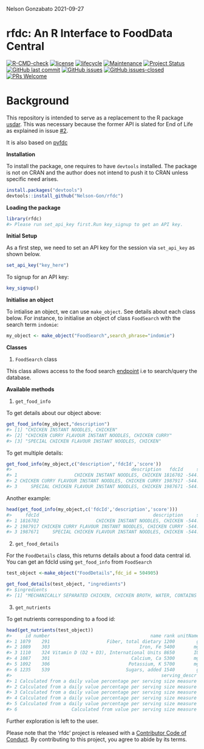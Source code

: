 Nelson Gonzabato
2021-09-27

# rfdc: An R Interface to FoodData Central

[![R-CMD-check](https://github.com/Nelson-Gon/rfdc/actions/workflows/check-pkg.yaml/badge.svg)](https://github.com/Nelson-Gon/rfdc/actions/workflows/check-pkg.yaml)
[![license](https://img.shields.io/badge/license-GPL--3-blue.svg)](https://www.gnu.org/licenses/old-licenses/gpl-3.0.html)
[![lifecycle](https://img.shields.io/badge/lifecycle-experimental-orange.svg)](https://www.tidyverse.org/lifecycle/#experimental)
[![Maintenance](https://img.shields.io/badge/Maintained%3F-yes-green.svg)](https://GitHub.com/Nelson-Gon/rfdc/graphs/commit-activity)
[![Project
Status](http://www.repostatus.org/badges/latest/active.svg)](http://www.repostatus.org/#active)
[![GitHub last
commit](https://img.shields.io/github/last-commit/Nelson-Gon/rfdc.svg)](https://github.com/Nelson-Gon/rfdc/commits/master)
[![GitHub
issues](https://img.shields.io/github/issues/Nelson-Gon/rfdc.svg)](https://GitHub.com/Nelson-Gon/rfdc/issues/)
[![GitHub
issues-closed](https://img.shields.io/github/issues-closed/Nelson-Gon/rfdc.svg)](https://GitHub.com/Nelson-Gon/rfdc/issues?q=is%3Aissue+is%3Aclosed)
[![PRs
Welcome](https://img.shields.io/badge/PRs-welcome-brightgreen.svg?style=flat-square)](http://makeapullrequest.com)

# Background

This repository is intended to serve as a replacement to the R package
[usdar](https://github.com/Nelson-Gon/usdar). This was necessary because
the former API is slated for End of Life as explained in issue
[\#2](https://github.com/Nelson-Gon/usdar/issues/2).

It is also based on [pyfdc](https://github.com/Nelson-Gon/pyfdc)

**Installation**

To install the package, one requires to have `devtools` installed. The
package is not on CRAN and the author does not intend to push it to CRAN
unless specific need arises.

``` r
install.packages("devtools")
devtools::install_github("Nelson-Gon/rfdc")
```

**Loading the package**

``` r
library(rfdc)
#> Please run set_api_key first.Run key_signup to get an API key.
```

**Initial Setup**

As a first step, we need to set an API key for the session via
`set_api_key` as shown below.

``` r
set_api_key("key_here")
```

To signup for an API key:

``` r
key_signup()
```

**Initialise an object**

To intialise an object, we can use `make_object`. See details about each
class below. For instance, to initialise an object of class `FoodSearch`
with the search term `indomie`:

``` r
my_object <- make_object("FoodSearch",search_phrase="indomie")
```

**Classes**

1.  `FoodSearch` class

This class allows access to the food search
[endpoint](https://fdc.nal.usda.gov/api-guide.html) i.e to search/query
the database.

**Available methods**

1.  `get_food_info`

To get details about our object above:

``` r
get_food_info(my_object,"description")
#> [1] "CHICKEN INSTANT NOODLES, CHICKEN"                    
#> [2] "CHICKEN CURRY FLAVOUR INSTANT NOODLES, CHICKEN CURRY"
#> [3] "SPECIAL CHICKEN FLAVOUR INSTANT NOODLES, CHICKEN"
```

To get multiple details:

``` r
get_food_info(my_object,c("description",'fdcId','score'))
#>                                            description   fdcId     score
#> 1                     CHICKEN INSTANT NOODLES, CHICKEN 1816702 -544.5051
#> 2 CHICKEN CURRY FLAVOUR INSTANT NOODLES, CHICKEN CURRY 1987917 -544.5051
#> 3     SPECIAL CHICKEN FLAVOUR INSTANT NOODLES, CHICKEN 1987671 -544.5051
```

Another example:

``` r
head(get_food_info(my_object,c('fdcId','description','score')))
#>     fdcId                                          description     score
#> 1 1816702                     CHICKEN INSTANT NOODLES, CHICKEN -544.5051
#> 2 1987917 CHICKEN CURRY FLAVOUR INSTANT NOODLES, CHICKEN CURRY -544.5051
#> 3 1987671     SPECIAL CHICKEN FLAVOUR INSTANT NOODLES, CHICKEN -544.5051
```

2.  `get_food_details`

For the `FoodDetails` class, this returns details about a food data
central id. You can get an fdcId using `get_food_info` from `FoodSearch`

``` r
test_object <-make_object("FoodDetails",fdc_id = 504905)

get_food_details(test_object, "ingredients")
#> $ingredients
#> [1] "MECHANICALLY SEPARATED CHICKEN, CHICKEN BROTH, WATER, CONTAINS LESS THAN 2% OF: SALT, SUGAR, SPICES, SODIUM PHOSPHATE, SODIUM ASCORBATE, SODIUM NITRITE, NATURAL FLAVORS, EXTRACTIVES OF PAPRIKA."
```

3.  `get_nutrients`

To get nutrients corresponding to a food id:

``` r
head(get_nutrients(test_object))
#>     id number                                     name rank unitName serving
#> 1 1079    291                     Fiber, total dietary 1200        g    0.00
#> 2 1089    303                                 Iron, Fe 5400       mg    0.83
#> 3 1110    324 Vitamin D (D2 + D3), International Units 8650       IU    0.00
#> 4 1087    301                              Calcium, Ca 5300       mg   62.00
#> 5 1092    306                             Potassium, K 5700       mg   54.00
#> 6 1235    539                            Sugars, added 1540        g    0.80
#>                                                       serving_descr
#> 1 Calculated from a daily value percentage per serving size measure
#> 2 Calculated from a daily value percentage per serving size measure
#> 3 Calculated from a daily value percentage per serving size measure
#> 4 Calculated from a daily value percentage per serving size measure
#> 5 Calculated from a daily value percentage per serving size measure
#> 6                    Calculated from value per serving size measure
```

Further exploration is left to the user.

Please note that the ‘rfdc’ project is released with a [Contributor Code
of Conduct](.github/CODE_OF_CONDUCT.md). By contributing to this
project, you agree to abide by its terms.
